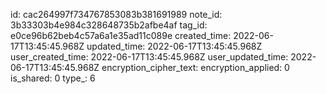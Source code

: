 id: cac264997f734767853083b381691989
note_id: 3b33303b4e984c328648735b2afbe4af
tag_id: e0ce96b62beb4c57a6a1e35ad11c089e
created_time: 2022-06-17T13:45:45.968Z
updated_time: 2022-06-17T13:45:45.968Z
user_created_time: 2022-06-17T13:45:45.968Z
user_updated_time: 2022-06-17T13:45:45.968Z
encryption_cipher_text: 
encryption_applied: 0
is_shared: 0
type_: 6